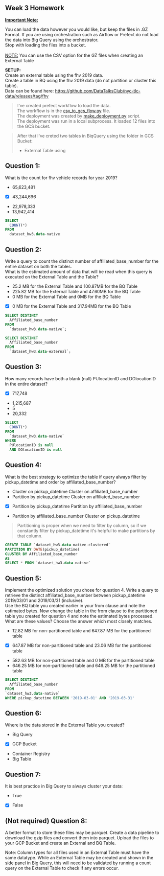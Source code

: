 ## Week 3 Homework
<b><u>Important Note:</b></u> <p>You can load the data however you would like, but keep the files in .GZ Format. 
If you are using orchestration such as Airflow or Prefect do not load the data into Big Query using the orchestrator.</br> 
Stop with loading the files into a bucket. </br></br>
<u>NOTE:</u> You can use the CSV option for the GZ files when creating an External Table</br>

<b>SETUP:</b></br>
Create an external table using the fhv 2019 data. </br>
Create a table in BQ using the fhv 2019 data (do not partition or cluster this table). </br>
Data can be found here: https://github.com/DataTalksClub/nyc-tlc-data/releases/tag/fhv </p>

> I've created prefect workflow to load the data.   
> The workflow is in the [csv_to_gcs_flow.py](csv_to_gcs_flow.py) file.   
> The deployment was created by [make_deployment.py](make_deployment.py) script.  
> The deployment was run in a local subprocess. It loaded 12 files into the GCS bucket.

> After that I've creted two tables in BiqQuery using the folder in GCS Bucket:
> - External Table using

## Question 1:
What is the count for fhv vehicle records for year 2019?
- 65,623,481
- [x] 43,244,696
- 22,978,333
- 13,942,414

```SQL 
SELECT
  COUNT(*)
FROM 
  dataset_hw3.data-native
```

## Question 2:
Write a query to count the distinct number of affiliated_base_number for the entire dataset on both the tables.</br> 
What is the estimated amount of data that will be read when this query is executed on the External Table and the Table?

- 25.2 MB for the External Table and 100.87MB for the BQ Table
- 225.82 MB for the External Table and 47.60MB for the BQ Table
- 0 MB for the External Table and 0MB for the BQ Table
- [x] 0 MB for the External Table and 317.94MB for the BQ Table 

```sql
SELECT DISTINCT
  Affiliated_base_number
FROM 
  `dataset_hw3.data-native`;

SELECT DISTINCT
  Affiliated_base_number
FROM 
  `dataset_hw3.data-external`;


```


## Question 3:
How many records have both a blank (null) PUlocationID and DOlocationID in the entire dataset?
- [x] 717,748
- 1,215,687
- 5
- 20,332

```sql
SELECT 
  COUNT(*)
FROM 
  `dataset_hw3.data-native`
WHERE 
  PUlocationID is null 
  AND DOlocationID is null
```

## Question 4:
What is the best strategy to optimize the table if query always filter by pickup_datetime and order by affiliated_base_number?
- Cluster on pickup_datetime Cluster on affiliated_base_number
- Partition by pickup_datetime Cluster on affiliated_base_number
- [x] Partition by pickup_datetime Partition by affiliated_base_number
- Partition by affiliated_base_number Cluster on pickup_datetime

> Partitioning is proper when we need to filter by column, so if we constantly filter by pickup_datetime it's helpful to make partitions by that column.

```sql
CREATE TABLE `dataset_hw3.data-native-clustered`
PARTITION BY DATE(pickup_datetime)
CLUSTER BY Affiliated_base_number	
AS 
SELECT * FROM `dataset_hw3.data-native`

```

## Question 5:
Implement the optimized solution you chose for question 4. Write a query to retrieve the distinct affiliated_base_number between pickup_datetime 2019/03/01 and 2019/03/31 (inclusive).</br> 
Use the BQ table you created earlier in your from clause and note the estimated bytes. Now change the table in the from clause to the partitioned table you created for question 4 and note the estimated bytes processed. What are these values? Choose the answer which most closely matches.
- 12.82 MB for non-partitioned table and 647.87 MB for the partitioned table
- [x] 647.87 MB for non-partitioned table and 23.06 MB for the partitioned table
- 582.63 MB for non-partitioned table and 0 MB for the partitioned table
- 646.25 MB for non-partitioned table and 646.25 MB for the partitioned table

```sql
SELECT DISTINCT 
  Affiliated_base_number
FROM 
`dataset_hw3.data-native`
WHERE pickup_datetime BETWEEN '2019-03-01' AND '2019-03-31'
```


## Question 6: 
Where is the data stored in the External Table you created?

- Big Query
- [x] GCP Bucket
- Container Registry
- Big Table


## Question 7:
It is best practice in Big Query to always cluster your data:
- True
- [x] False


## (Not required) Question 8:
A better format to store these files may be parquet. Create a data pipeline to download the gzip files and convert them into parquet. Upload the files to your GCP Bucket and create an External and BQ Table. 


Note: Column types for all files used in an External Table must have the same datatype. While an External Table may be created and shown in the side panel in Big Query, this will need to be validated by running a count query on the External Table to check if any errors occur. 